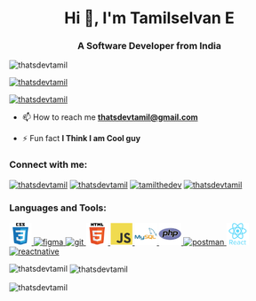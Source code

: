 <h1 align="center">Hi 👋, I'm Tamilselvan E</h1>
<h3 align="center">A Software Developer from India</h3>

<p align="left"> <img src="https://komarev.com/ghpvc/?username=thatsdevtamil&label=Profile%20views&color=0e75b6&style=flat" alt="thatsdevtamil" /> </p>

<p align="left"> <a href="https://github.com/ryo-ma/github-profile-trophy"><img src="https://github-profile-trophy.vercel.app/?username=thatsdevtamil" alt="thatsdevtamil" /></a> </p>

<p align="left"> <a href="https://twitter.com/thatsdevtamil" target="blank"><img src="https://img.shields.io/twitter/follow/thatsdevtamil?logo=twitter&style=for-the-badge" alt="thatsdevtamil" /></a> </p>

- 📫 How to reach me **thatsdevtamil@gmail.com**

- ⚡ Fun fact **I Think I am Cool guy**

<h3 align="left">Connect with me:</h3>
<p align="left">
<a href="https://dev.to/thatsdevtamil" target="blank"><img align="center" src="https://raw.githubusercontent.com/rahuldkjain/github-profile-readme-generator/master/src/images/icons/Social/devto.svg" alt="thatsdevtamil" height="30" width="40" /></a>
<a href="https://twitter.com/thatsdevtamil" target="blank"><img align="center" src="https://raw.githubusercontent.com/rahuldkjain/github-profile-readme-generator/master/src/images/icons/Social/twitter.svg" alt="thatsdevtamil" height="30" width="40" /></a>
<a href="https://linkedin.com/in/tamilthedev" target="blank"><img align="center" src="https://raw.githubusercontent.com/rahuldkjain/github-profile-readme-generator/master/src/images/icons/Social/linked-in-alt.svg" alt="tamilthedev" height="30" width="40" /></a>
<a href="https://www.leetcode.com/thatsdevtamil" target="blank"><img align="center" src="https://raw.githubusercontent.com/rahuldkjain/github-profile-readme-generator/master/src/images/icons/Social/leet-code.svg" alt="thatsdevtamil" height="30" width="40" /></a>
</p>

<h3 align="left">Languages and Tools:</h3>
<p align="left"> <a href="https://www.w3schools.com/css/" target="_blank" rel="noreferrer"> <img src="https://raw.githubusercontent.com/devicons/devicon/master/icons/css3/css3-original-wordmark.svg" alt="css3" width="40" height="40"/> </a> <a href="https://www.figma.com/" target="_blank" rel="noreferrer"> <img src="https://www.vectorlogo.zone/logos/figma/figma-icon.svg" alt="figma" width="40" height="40"/> </a> <a href="https://git-scm.com/" target="_blank" rel="noreferrer"> <img src="https://www.vectorlogo.zone/logos/git-scm/git-scm-icon.svg" alt="git" width="40" height="40"/> </a> <a href="https://www.w3.org/html/" target="_blank" rel="noreferrer"> <img src="https://raw.githubusercontent.com/devicons/devicon/master/icons/html5/html5-original-wordmark.svg" alt="html5" width="40" height="40"/> </a> <a href="https://developer.mozilla.org/en-US/docs/Web/JavaScript" target="_blank" rel="noreferrer"> <img src="https://raw.githubusercontent.com/devicons/devicon/master/icons/javascript/javascript-original.svg" alt="javascript" width="40" height="40"/> </a> <a href="https://www.mysql.com/" target="_blank" rel="noreferrer"> <img src="https://raw.githubusercontent.com/devicons/devicon/master/icons/mysql/mysql-original-wordmark.svg" alt="mysql" width="40" height="40"/> </a> <a href="https://www.php.net" target="_blank" rel="noreferrer"> <img src="https://raw.githubusercontent.com/devicons/devicon/master/icons/php/php-original.svg" alt="php" width="40" height="40"/> </a> <a href="https://postman.com" target="_blank" rel="noreferrer"> <img src="https://www.vectorlogo.zone/logos/getpostman/getpostman-icon.svg" alt="postman" width="40" height="40"/> </a> <a href="https://reactjs.org/" target="_blank" rel="noreferrer"> <img src="https://raw.githubusercontent.com/devicons/devicon/master/icons/react/react-original-wordmark.svg" alt="react" width="40" height="40"/> </a> <a href="https://reactnative.dev/" target="_blank" rel="noreferrer"> <img src="https://reactnative.dev/img/header_logo.svg" alt="reactnative" width="40" height="40"/> </a> </p>

<p><img align="left" src="https://github-readme-stats.vercel.app/api/top-langs?username=thatsdevtamil&show_icons=true&locale=en&layout=compact" alt="thatsdevtamil" /></p>

<p>&nbsp;<img align="center" src="https://github-readme-stats.vercel.app/api?username=thatsdevtamil&show_icons=true&locale=en" alt="thatsdevtamil" /></p>

<p><img align="center" src="https://github-readme-streak-stats.herokuapp.com/?user=thatsdevtamil&" alt="thatsdevtamil" /></p>
